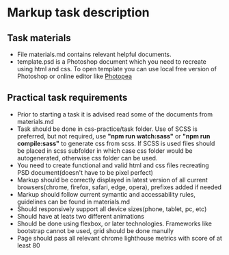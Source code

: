 # Markup task description

## Task materials

- File materials.md contains relevant helpful documents.
- template.psd is a Photoshop document which you need to recreate using html and css. To open template you can use local free version of Photoshop or online editor like [Photopea](https://www.photopea.com/)

## Practical task requirements

- Prior to starting a task it is advised read some of the documents from materials.md
- Task should be done in css-practice/task folder. Use of SCSS is preferred, but not required, use **"npm run watch:sass"** or **"npm run compile:sass"** to generate css from scss. If SCSS is used files should be placed in scss subfolder in which case css folder would be autogenerated, otherwise css folder can be used.
- You need to create functional and valid html and css files recreating PSD document(doesn't have to be pixel perfect)
- Markup should be correctly displayed in latest version of all current browsers(chrome, firefox, safari, edge, opera), prefixes added if needed
- Markup should follow current symantic and accessability rules, guidelines can be found in materials.md
- Should responsively support all device sizes(phone, tablet, pc, etc)
- Should have at leats two different animations
- Should be done using flexbox, or later technologies. Frameworks like bootstrap cannot be used, grid should be done manully
- Page should pass all relevant chrome lighthouse metrics with score of at least 80
